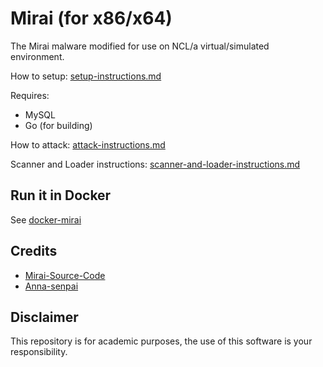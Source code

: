 # Mirai (for x86/x64)

The Mirai malware modified for use on NCL/a virtual/simulated environment. 

How to setup: [setup-instructions.md](setup-instructions.md)

Requires: 
- MySQL
- Go (for building)

How to attack: [attack-instructions.md](attack-instructions.md)

Scanner and Loader instructions: [scanner-and-loader-instructions.md](scanner-and-loader-instructions.md)

## Run it in Docker
See [docker-mirai](https://github.com/lejolly/docker-mirai)

## Credits
- [Mirai-Source-Code](https://github.com/jgamblin/Mirai-Source-Code)
- [Anna-senpai](https://hackforums.net/showthread.php?tid=5420472)

## Disclaimer
This repository is for academic purposes, the use of this software is your
responsibility.
